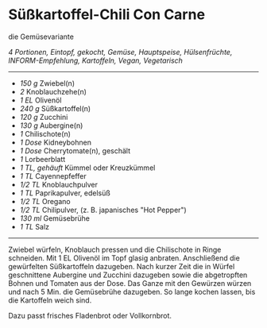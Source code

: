 # Süßkartoffel-Chili Con Carne

die Gemüsevariante

*4 Portionen, Eintopf, gekocht, Gemüse, Hauptspeise, Hülsenfrüchte, INFORM-Empfehlung, Kartoffeln, Vegan, Vegetarisch*

---

- *150 g* Zwiebel(n)
- *2* Knoblauchzehe(n)
- *1 EL* Olivenöl
- *240 g* Süßkartoffel(n)
- *120 g* Zucchini
- *130 g* Aubergine(n)
- *1* Chilischote(n)
- *1 Dose* Kidneybohnen
- *1 Dose* Cherrytomate(n), geschält
- *1* Lorbeerblatt
- *1 TL, gehäuft* Kümmel oder Kreuzkümmel
- *1 TL* Cayennepfeffer
- *1/2 TL* Knoblauchpulver
- *1 TL* Paprikapulver, edelsüß
- *1/2 TL* Oregano
- *1/2 TL* Chilipulver, (z. B. japanisches "Hot Pepper")
- *130 ml* Gemüsebrühe
- *1 TL* Salz

---

Zwiebel würfeln, Knoblauch pressen und die Chilischote in Ringe schneiden. Mit 1 EL Olivenöl im Topf glasig anbraten.
Anschließend die gewürfelten Süßkartoffeln dazugeben. Nach kurzer Zeit die in Würfel geschnittene Aubergine und Zucchini dazugeben sowie die abgetropften Bohnen und Tomaten aus der Dose. Das Ganze mit den Gewürzen würzen und nach 5 Min. die Gemüsebrühe dazugeben. So lange kochen lassen, bis die Kartoffeln weich sind.

Dazu passt frisches Fladenbrot oder Vollkornbrot.
